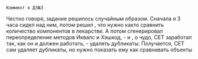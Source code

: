     Коммент к ДЗ№3
Честно говоря, задание решилось случайным образом. Сначала я 3 часа сидел над ним, потом решил ,
что нужно както сравнить количество компонентов в лекарстве. А потом сгенерировал переопределение
методов Иквалс и Хэшкод, - и , о чудо, СЕТ заработал так, как он и должен работать, - удалять дубликаты.
Получается, СЕТ сам удаляет дубликаты, но нужно показать ему как сравнивать объекты